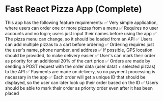 # Fast React Pizza App (Complete)

This app has the following feature requirements:
✅ Very simple application, where users can order one or more pizzas from a menu
✅ Requires no user accounts and no login; users just input their names before using the app
✅ The pizza menu can change, so it should be loaded from an API
✅ Users can add multiple pizzas to a cart before ordering
✅ Ordering requires just the user's name, phone number, and address
✅ If possible, GPS location should be provided, to make delivery easier
✅ User's can mark their order as priority for an additional 20% of the cart price
✅ Orders are made by sending a POST request with the order data (user datat + selected pizzas) to the API
✅ Payments are made on delivery, so no payment processing is necessary in the app
✅ Each order will get a unique ID that should be displayed, so the user can later look up their order based on the ID
✅ Users should be able to mark their order as priority order even after it has been placed
